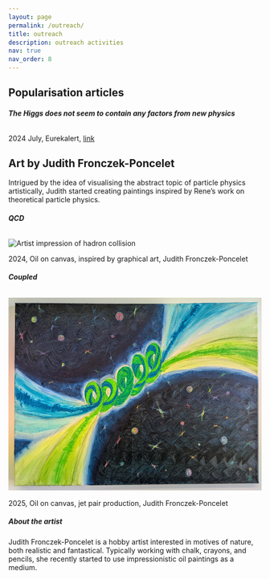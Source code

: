 ```yaml
---
layout: page
permalink: /outreach/
title: outreach
description: outreach activities
nav: true
nav_order: 8
---
```


<h2>Popularisation articles</h2>

<h6> <b>The Higgs does not seem to contain any factors from new physics</b> </h6>
<p>
2024 July, Eurekalert, <a href="https://www.eurekalert.org/news-releases/1051057">link</a>
</p>


<h2>Art by Judith Fronczek-Poncelet</h2>

Intrigued by the idea of visualising the abstract topic of particle physics artistically, Judith started creating paintings inspired by Rene’s work on theoretical particle physics.

<h6> <b>QCD</b> </h6>
<img src="../assets/art/2024-jfp-qcd.jpg" alt="Artist impression of hadron collision" style="width:540px;height:384px;">
<p>

2024, Oil on canvas, inspired by graphical art, Judith Fronczek-Poncelet 
</p>

<h6> <b>Coupled</b> </h6>
<img src="../assets/art/2025-jfp-coupled.jpg" alt="Artist impression of hadron collision" style="width:540px;height:384px;">
<p>

2025, Oil on canvas, jet pair production, Judith Fronczek-Poncelet 
</p>

<h5> <b> About the artist </b> </h5>
<p>
Judith Fronczek-Poncelet is a hobby artist interested in motives of nature, both realistic and fantastical. Typically working with chalk, crayons, and pencils, she recently started to use impressionistic oil paintings as a medium.
</p>
